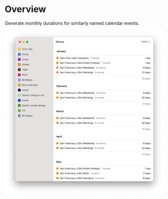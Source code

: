 # Overview

Generate monthly durations for similarly named calendar events.

![Screenshot](screenshot.png)

